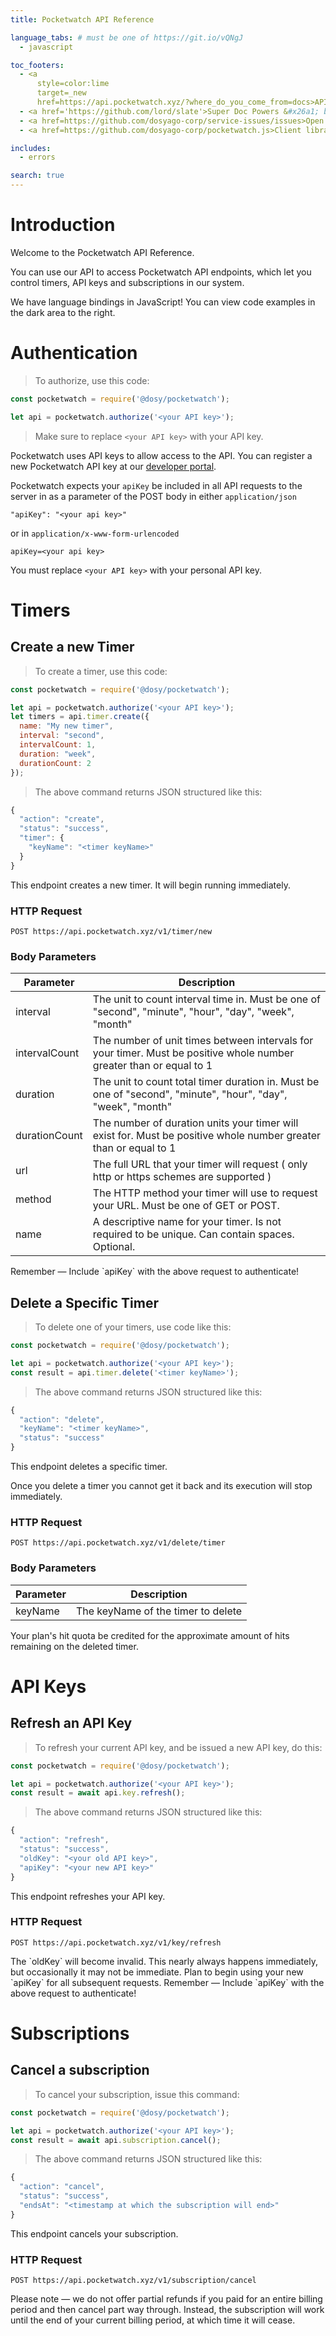 ```yaml
---
title: Pocketwatch API Reference

language_tabs: # must be one of https://git.io/vQNgJ
  - javascript

toc_footers:
  - <a 
      style=color:lime 
      target=_new 
      href=https://api.pocketwatch.xyz/?where_do_you_come_from=docs>API Keys, Monthly Plans</a>
  - <a href='https://github.com/lord/slate'>Super Doc Powers &#x26a1; by Slate</a>
  - <a href=https://github.com/dosyago-corp/service-issues/issues>Open an Issue</a>
  - <a href=https://github.com/dosyago-corp/pocketwatch.js>Client library on GitHub</a>

includes:
  - errors

search: true
---
```


# Introduction

  Welcome to the Pocketwatch API Reference. 

  You can use our API to access Pocketwatch API endpoints, which let you control timers, API keys and subscriptions in our system.

  We have language bindings in JavaScript! You can view code examples in the dark area to the right.

# Authentication

  > To authorize, use this code:

  ```javascript
  const pocketwatch = require('@dosy/pocketwatch');

  let api = pocketwatch.authorize('<your API key>');
  ```

  > Make sure to replace `<your API key>` with your API key.

  Pocketwatch uses API keys to allow access to the API. You can register a new Pocketwatch API key at our [developer portal](https://api.pocketwatch.xyz/).

  Pocketwatch expects your `apiKey` be included in all API requests to the server in as a parameter of the POST body in either `application/json` 

  `"apiKey": "<your api key>"`

  or in `application/x-www-form-urlencoded`

  `apiKey=<your api key>`

  <aside class="notice">
    You must replace <code>&lt;your API key&gt;</code> with your personal API key.
  </aside>

# Timers

## Create a new Timer

> To create a timer, use this code:

  ```javascript
  const pocketwatch = require('@dosy/pocketwatch');

  let api = pocketwatch.authorize('<your API key>');
  let timers = api.timer.create({
    name: "My new timer",
    interval: "second",
    intervalCount: 1,
    duration: "week",
    durationCount: 2
  });
  ```

> The above command returns JSON structured like this:

  ```javascript
  {
    "action": "create",
    "status": "success",
    "timer": {
      "keyName": "<timer keyName>"
    }
  }
  ```

  This endpoint creates a new timer. It will begin running immediately.

### HTTP Request

  `POST https://api.pocketwatch.xyz/v1/timer/new`

### Body Parameters

  Parameter | Description
  --------- | -----------
  interval |  The unit to count interval time in. Must be one of "second", "minute", "hour", "day", "week", "month"
  intervalCount | The number of unit times between intervals for your timer. Must be positive whole number greater than or equal to 1
  duration | The unit to count total timer duration in. Must be one of "second", "minute", "hour", "day", "week", "month"
  durationCount | The number of duration units your timer will exist for. Must be positive whole number greater than or equal to 1
  url |  The full URL that your timer will request ( only http or https schemes are supported )
  method | The HTTP method your timer will use to request your URL. Must be one of GET or POST.
  name | A descriptive name for your timer. Is not required to be unique. Can contain spaces. Optional.

  <aside class="success">
    Remember — Include `apiKey` with the above request to authenticate!
  </aside>

## Delete a Specific Timer

> To delete one of your timers, use code like this:

  ```javascript
  const pocketwatch = require('@dosy/pocketwatch');

  let api = pocketwatch.authorize('<your API key>');
  const result = api.timer.delete('<timer keyName>');
  ```

> The above command returns JSON structured like this:

  ```javascript
  {
    "action": "delete",
    "keyName": "<timer keyName>",
    "status": "success"
  }
  ```

  This endpoint deletes a specific timer.

  <aside class="warning">
    Once you delete a timer you cannot get it back and its execution will stop immediately. 
  </aside>

### HTTP Request

  `POST https://api.pocketwatch.xyz/v1/delete/timer`

### Body Parameters

  Parameter | Description
  --------- | -----------
  keyName | The keyName of the timer to delete

  <aside class="success">
    Your plan's hit quota be credited for the approximate amount of hits remaining on the deleted timer.
  </aside>

# API Keys

## Refresh an API Key

> To refresh your current API key, and be issued a new API key, do this:

  ```javascript
  const pocketwatch = require('@dosy/pocketwatch');

  let api = pocketwatch.authorize('<your API key>');
  const result = await api.key.refresh();
  ```

> The above command returns JSON structured like this:

  ```javascript
  {
    "action": "refresh",
    "status": "success",
    "oldKey": "<your old API key>",
    "apiKey": "<your new API key>"
  }
  ```

  This endpoint refreshes your API key. 

### HTTP Request

  `POST https://api.pocketwatch.xyz/v1/key/refresh`

  <aside class="notice">
    The `oldKey` will become invalid. This nearly always happens immediately, but
    occasionally it may not be immediate. Plan to begin using your new `apiKey` for all
    subsequent requests.
    Remember — Include `apiKey` with the above request to authenticate!
  </aside>

# Subscriptions

## Cancel a subscription

> To cancel your subscription, issue this command:

  ```javascript
  const pocketwatch = require('@dosy/pocketwatch');

  let api = pocketwatch.authorize('<your API key>');
  const result = await api.subscription.cancel();
  ```

> The above command returns JSON structured like this:

  ```javascript
  {
    "action": "cancel",
    "status": "success",
    "endsAt": "<timestamp at which the subscription will end>"
  }
  ```

  This endpoint cancels your subscription. 

### HTTP Request

  `POST https://api.pocketwatch.xyz/v1/subscription/cancel`

  <aside class="warning">
    Please note &mdash; we do not offer partial refunds if you paid for an entire billing period and then cancel part way through. Instead, the subscription will work until the end of your current billing period, at which time it will cease. 
  </aside>
